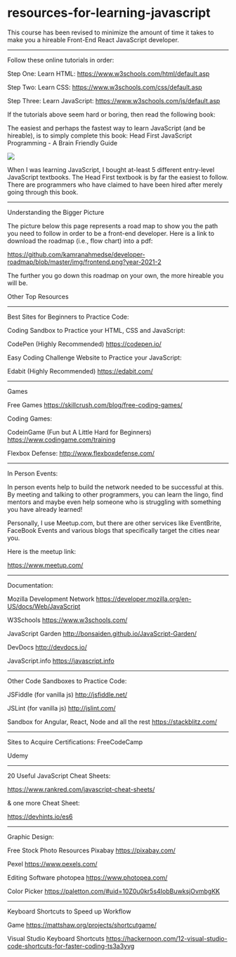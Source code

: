 # resources-for-learning-javascript

This course has been revised to minimize the amount of time it takes to make you a hireable Front-End React JavaScript developer.

*****

Follow these online tutorials in order:

Step One: Learn HTML: https://www.w3schools.com/html/default.asp

Step Two: Learn CSS: https://www.w3schools.com/css/default.asp

Step Three: Learn JavaScript: https://www.w3schools.com/js/default.asp

If the tutorials above seem hard or boring, then read the following book:

The easiest and perhaps the fastest way to learn JavaScript (and be hireable), is to simply complete this book: Head First JavaScript Programming - A Brain Friendly Guide

<img src="https://user-images.githubusercontent.com/56224858/127067914-5d9150cd-fa41-42b8-be75-75377050bae0.jpeg"></img>





When I was learning JavaScript, I bought at-least 5 different entry-level JavaScript textbooks. The Head First textbook is by far the easiest to follow. There are programmers who have claimed to have been hired after merely going through this book.

*****





Understanding the Bigger Picture

The picture below this page represents a road map to show you the path you need to follow in order to be a front-end developer. Here is a link to download the roadmap (i.e., flow chart) into a pdf: 

https://github.com/kamranahmedse/developer-roadmap/blob/master/img/frontend.png?year-2021-2 

The further you go down this roadmap on your own, the more hireable you will be. 


Other Top Resources

_________________________________

Best Sites for Beginners to Practice Code:

Coding Sandbox to Practice your HTML, CSS and JavaScript:

CodePen (Highly Recommended)
https://codepen.io/

Easy Coding Challenge Website to Practice your JavaScript:

Edabit (Highly Recommended)
https://edabit.com/

________________________________

Games

Free Games
https://skillcrush.com/blog/free-coding-games/

Coding Games:

CodeinGame (Fun but A Little Hard for Beginners)
https://www.codingame.com/training

Flexbox Defense:
http://www.flexboxdefense.com/
_____________________________


In Person Events:

In person events help to build the network needed to be successful at this. By meeting and talking to other programmers, you can learn the lingo, find mentors and maybe even help someone who is struggling with something you have already learned!

Personally, I use Meetup.com, but there are other services like EventBrite, FaceBook Events and various blogs that specifically target the cities near you.

Here is the meetup link:

https://www.meetup.com/

________________________________

Documentation:

Mozilla Development Network
https://developer.mozilla.org/en-US/docs/Web/JavaScript

W3Schools
https://www.w3schools.com/

JavaScript Garden
http://bonsaiden.github.io/JavaScript-Garden/

DevDocs
http://devdocs.io/

JavaScript.info
https://javascript.info


________________________________

Other Code Sandboxes to Practice Code:
 
JSFiddle (for vanilla js)
http://jsfiddle.net/

JSLint (for vanilla js)
http://jslint.com/

Sandbox for Angular, React, Node and all the rest
https://stackblitz.com/
 
________________________________

Sites to Acquire Certifications:
FreeCodeCamp

Udemy

________________________________

20 Useful JavaScript Cheat Sheets:

https://www.rankred.com/javascript-cheat-sheets/

& one more Cheat Sheet:

https://devhints.io/es6
_________________________________

Graphic Design:

Free Stock Photo Resources
Pixabay
            https://pixabay.com/

Pexel
            https://www.pexels.com/

Editing Software
photopea
https://www.photopea.com/

Color Picker
https://paletton.com/#uid=10Z0u0kr5s4IobBuwksjOvmbgKK

_________________________________

Keyboard Shortcuts to Speed up Workflow

Game
https://mattshaw.org/projects/shortcutgame/

Visual Studio Keyboard Shortcuts
https://hackernoon.com/12-visual-studio-code-shortcuts-for-faster-coding-ts3a3yvg
